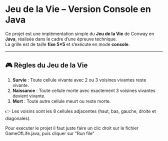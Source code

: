 # Jeu de la Vie – Version Console en Java

Ce projet est une implémentation simple du **Jeu de la Vie** de Conway en **Java**, réalisée dans le cadre d’une épreuve technique.  
La grille est de taille **fixe 5×5** et s’exécute en mode **console**.

---

## 🎮 Règles du Jeu de la Vie
1. **Survie** : Toute cellule vivante avec 2 ou 3 voisines vivantes reste vivante.  
2. **Naissance** : Toute cellule morte avec exactement 3 voisines vivantes devient vivante.  
3. **Mort** : Toute autre cellule meurt ou reste morte.  

👉 Les voisins sont les 8 cellules adjacentes (haut, bas, gauche, droite et diagonales).

Pour executer le projet il faut juste faire un clic droit sur le fichier GameOfLife.java, puis cliquer sur "Run file"
